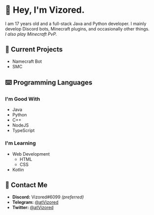 [//]: (smh...)

:wave: Hey, I'm Vizored.
========================

I am 17 years old and a full-stack Java and Python developer. I mainly develop Discord bots, Minecraft plugins, and occasionally other things.
<br>
*I also play Minecraft PvP.*

:pencil: Current Projects
-------------------------

* Namecraft Bot
* SMC

:keyboard: Programming Languages
--------------------------------

### I'm Good With

* Java
* Python
* C++
* NodeJS
* TypeScript

### I'm Learning

* Web Development
  * HTML
  * CSS
* Kotlin

:speech_balloon: Contact Me
---------------------------

* **Discord:** Vizored#6099 *(preferred)*
* **Telegram:** [@atVizored](https://t.me/atVizored)
* **Twitter:** [@atVizored](https://twitter.com/atVizored)
